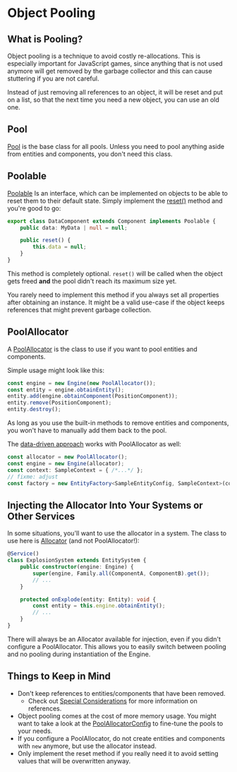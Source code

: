# Object Pooling

## What is Pooling?

Object pooling is a technique to avoid costly re-allocations. This is especially important for JavaScript games, since anything that is not used anymore will get removed by the garbage collector and this can cause stuttering if you are not careful.

Instead of just removing all references to an object, it will be reset and put on a list, so that the next time you need a new object, you can use an old one.

## Pool

[Pool](../../api/classes/pool.md) is the base class for all pools. Unless you need to pool anything aside from entities and components, you don't need this class.

## Poolable

[Poolable](../../api/interfaces/poolable.md) Is an interface, which can be implemented on objects to be able to reset them to their default state.
Simply implement the [reset()](../../api/interfaces/poolable.md#reset) method and you're good to go:

```typescript
export class DataComponent extends Component implements Poolable {
    public data: MyData | null = null;

    public reset() {
        this.data = null;
    }
}
```

This method is completely optional. `reset()` will be called when the object gets freed **and** the pool didn't reach its maximum size yet.

You rarely need to implement this method if you always set all properties after obtaining an instance.
It might be a valid use-case if the object keeps references that might prevent garbage collection.

## PoolAllocator

A [PoolAllocator](../../api/classes/poolallocator.md) is the class to use if you want to pool entities and components.

Simple usage might look like this:
```typescript
const engine = new Engine(new PoolAllocator());
const entity = engine.obtainEntity();
entity.add(engine.obtainComponent(PositionComponent));
entity.remove(PositionComponent);
entity.destroy();
```

As long as you use the built-in methods to remove entities and components, you won't have to manually add them back to the pool.

The [data-driven approach](../data-driven/README.md) works with PoolAllocator as well:

```typescript
const allocator = new PoolAllocator();
const engine = new Engine(allocator);
const context: SampleContext = { /*...*/ };
// fixme: adjust
const factory = new EntityFactory<SampleEntityConfig, SampleContext>(componentFactories, context, allocator);
```

## Injecting the Allocator Into Your Systems or Other Services

In some situations, you'll want to use the allocator in a system. The class to use here is [Allocator](../../api/classes/allocator.md) (and not PoolAllocator!):

```typescript
@Service()
class ExplosionSystem extends EntitySystem {
    public constructor(engine: Engine) {
        super(engine, Family.all(ComponentA, ComponentB).get());
        // ...
    }

    protected onExplode(entity: Entity): void {
        const entity = this.engine.obtainEntity();
        // ...
    }
}
```

There will always be an Allocator available for injection, even if you didn't configure a PoolAllocator. This allows you to easily switch between pooling and no pooling during instantiation of the Engine.

## Things to Keep in Mind

- Don't keep references to entities/components that have been removed.
  - Check out [Special Considerations](./special-considerations.md#keeping-references) for more information on references.
- Object pooling comes at the cost of more memory usage. You might want to take a look at the [PoolAllocatorConfig](../../api/interfaces/poolallocatorconfig.md) to fine-tune the pools to your needs.
- If you configure a PoolAllocator, do not create entities and components with `new` anymore, but use the allocator instead.
- Only implement the reset method if you really need it to avoid setting values that will be overwritten anyway.
